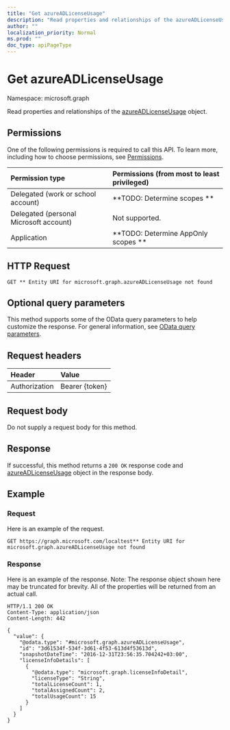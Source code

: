 ```yaml
---
title: "Get azureADLicenseUsage"
description: "Read properties and relationships of the azureADLicenseUsage object."
author: ""
localization_priority: Normal
ms.prod: ""
doc_type: apiPageType
---
```


# Get azureADLicenseUsage

Namespace: microsoft.graph

Read properties and relationships of the [azureADLicenseUsage](../resources/azureadlicenseusage.md) object.

## Permissions
One of the following permissions is required to call this API. To learn more, including how to choose permissions, see [Permissions](/concepts/permissions-reference.md).

|Permission type|Permissions (from most to least privileged)|
|:---|:---|
|Delegated (work or school account)|**TODO: Determine scopes **|
|Delegated (personal Microsoft account)|Not supported.|
|Application|**TODO: Determine AppOnly scopes **|

## HTTP Request
<!-- {
  "blockType": "ignored"
}
-->
``` http
GET ** Entity URI for microsoft.graph.azureADLicenseUsage not found
```

## Optional query parameters
This method supports some of the OData query parameters to help customize the response. For general information, see [OData query parameters](/graph/query-parameters).

## Request headers
|Header|Value|
|:---|:---|
|Authorization|Bearer {token}|

## Request body
Do not supply a request body for this method.

## Response
If successful, this method returns a `200 OK` response code and [azureADLicenseUsage](../resources/azureadlicenseusage.md) object in the response body.

## Example

### Request
Here is an example of the request.
<!-- {
  "blockType": "request",
  "name": "get_azureadlicenseusage"
}
-->
``` http
GET https://graph.microsoft.com/localtest** Entity URI for microsoft.graph.azureADLicenseUsage not found
```

### Response
Here is an example of the response. Note: The response object shown here may be truncated for brevity. All of the properties will be returned from an actual call.
<!-- {
  "blockType": "response",
  "truncated": true,
  "@odata.type": "microsoft.graph.azureADLicenseUsage"
}
-->
``` http
HTTP/1.1 200 OK
Content-Type: application/json
Content-Length: 442

{
  "value": {
    "@odata.type": "#microsoft.graph.azureADLicenseUsage",
    "id": "3d61534f-534f-3d61-4f53-613d4f53613d",
    "snapshotDateTime": "2016-12-31T23:56:35.704242+03:00",
    "licenseInfoDetails": [
      {
        "@odata.type": "microsoft.graph.licenseInfoDetail",
        "licenseType": "String",
        "totalLicenseCount": 1,
        "totalAssignedCount": 2,
        "totalUsageCount": 15
      }
    ]
  }
}
```

